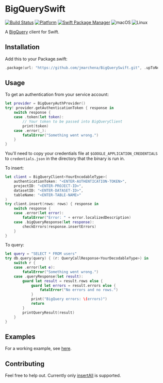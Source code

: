 # BigQuerySwift

[![Build Status](https://travis-ci.org/oliveroneill/BigQuerySwift.svg?branch=master)](https://travis-ci.org/oliveroneill/BigQuerySwift)
[![Platform](https://img.shields.io/badge/Swift-4.2-orange.svg)](https://img.shields.io/badge/Swift-4.2-orange.svg)
[![Swift Package Manager](https://img.shields.io/badge/spm-compatible-brightgreen.svg?style=flat)](https://swift.org/package-manager)
![macOS](https://img.shields.io/badge/os-macOS-green.svg?style=flat)
![Linux](https://img.shields.io/badge/os-linux-green.svg?style=flat)

A [BigQuery](https://cloud.google.com/bigquery/) client for Swift.

## Installation
Add this to your Package.swift:

```swift
.package(url: "https://github.com/jmarchena/BigQuerySwift.git", .upToNextMajor(from: "0.0.1")),
```

## Usage
To get an authentication from your service account:
```swift
let provider = BigQueryAuthProvider()
try! provider.getAuthenticationToken { response in
    switch response {
    case .token(let token):
        // Your token to be passed into BigQueryClient
        print(token)
    case .error(_):
        fatalError("Something went wrong.")
    }
}
```
You'll need to copy your credentials file at `$GOOGLE_APPLICATION_CREDENTIALS`
to `credentials.json` in the directory that the binary is run in.

To insert:
```swift
let client = BigQueryClient<YourEncodableType>(
    authenticationToken: "<ENTER-AUTHENTICATION-TOKEN>",
    projectID: "<ENTER-PROJECT-ID>",
    datasetID: "<ENTER-DATASET-ID>",
    tableName: "<ENTER-TABLE-NAME>"
)
try client.insert(rows: rows) { response in
    switch response {
    case .error(let error):
        fatalError("Error: " + error.localizedDescription)
    case .bigQueryResponse(let response):
        checkErrors(response.insertErrors)
    }
}
```

To query:
```swift
let query = "SELECT * FROM users"
try db.query(query) { (r: QueryCallResponse<YourDecodableType>) in
    switch r {
    case .error(let e):
        fatalError("Something went wrong.")
    case .queryResponse(let result):
        guard let result = result.rows else {
            guard let errors = result.errors else {
                fatalError("No errors and no rows.")
            }
            print("BigQuery errors: \(errors)")
            return
        }
        printQueryResult(result)
    }
}
```

## Examples
For a working example, see [here](https://github.com/oliveroneill/WiltCollector/blob/bigquery-switch/Sources/WiltCollectorCore/BigQuery.swift).

## Contributing
Feel free to help out. Currently only
[insertAll](https://cloud.google.com/bigquery/docs/reference/rest/v2/tabledata/insertAll)
is supported.
